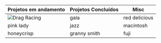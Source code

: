 | Projetos em andamento | Projetos Concluídos | Misc |
|-------|--------|---------|
| ![Drag Racing](https://cdn.icon-icons.com/icons2/1678/PNG/512/wondicon-ui-free-website_111210.png) | gala | red delicious |
| pink lady | jazz | macintosh |
| honeycrisp | granny smith | fuji |
